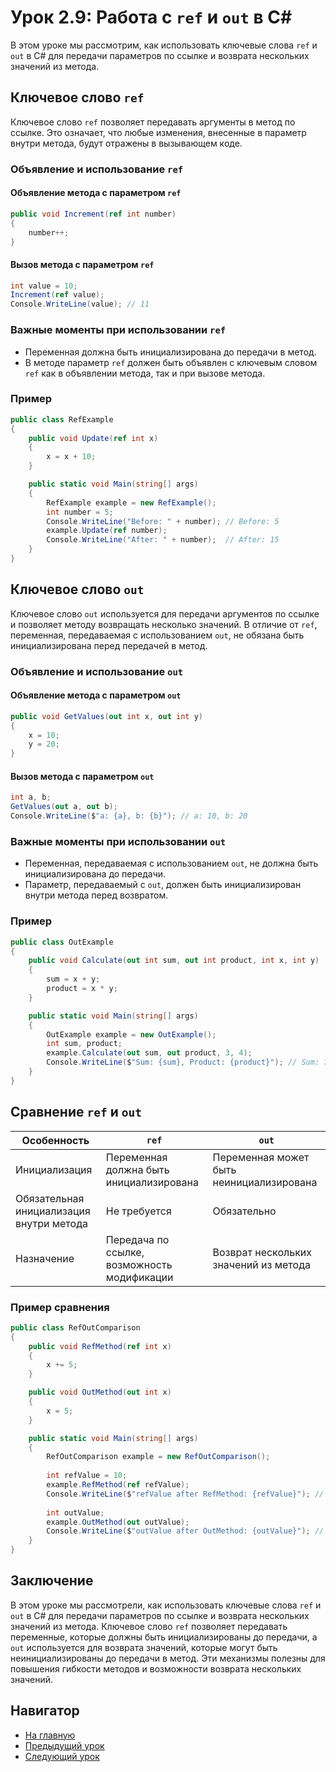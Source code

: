 # Урок 2.9: Работа с `ref` и `out` в C#

В этом уроке мы рассмотрим, как использовать ключевые слова `ref` и `out` в C# для передачи параметров по ссылке и возврата нескольких значений из метода.

## Ключевое слово `ref`

Ключевое слово `ref` позволяет передавать аргументы в метод по ссылке. Это означает, что любые изменения, внесенные в параметр внутри метода, будут отражены в вызывающем коде.

### Объявление и использование `ref`

#### Объявление метода с параметром `ref`

```csharp
public void Increment(ref int number)
{
    number++;
}
```

#### Вызов метода с параметром `ref`

```csharp
int value = 10;
Increment(ref value);
Console.WriteLine(value); // 11
```

### Важные моменты при использовании `ref`

- Переменная должна быть инициализирована до передачи в метод.
- В методе параметр `ref` должен быть объявлен с ключевым словом `ref` как в объявлении метода, так и при вызове метода.

### Пример

```csharp
public class RefExample
{
    public void Update(ref int x)
    {
        x = x + 10;
    }

    public static void Main(string[] args)
    {
        RefExample example = new RefExample();
        int number = 5;
        Console.WriteLine("Before: " + number); // Before: 5
        example.Update(ref number);
        Console.WriteLine("After: " + number);  // After: 15
    }
}
```

## Ключевое слово `out`

Ключевое слово `out` используется для передачи аргументов по ссылке и позволяет методу возвращать несколько значений. В отличие от `ref`, переменная, передаваемая с использованием `out`, не обязана быть инициализирована перед передачей в метод.

### Объявление и использование `out`

#### Объявление метода с параметром `out`

```csharp
public void GetValues(out int x, out int y)
{
    x = 10;
    y = 20;
}
```

#### Вызов метода с параметром `out`

```csharp
int a, b;
GetValues(out a, out b);
Console.WriteLine($"a: {a}, b: {b}"); // a: 10, b: 20
```

### Важные моменты при использовании `out`

- Переменная, передаваемая с использованием `out`, не должна быть инициализирована до передачи.
- Параметр, передаваемый с `out`, должен быть инициализирован внутри метода перед возвратом.

### Пример

```csharp
public class OutExample
{
    public void Calculate(out int sum, out int product, int x, int y)
    {
        sum = x + y;
        product = x * y;
    }

    public static void Main(string[] args)
    {
        OutExample example = new OutExample();
        int sum, product;
        example.Calculate(out sum, out product, 3, 4);
        Console.WriteLine($"Sum: {sum}, Product: {product}"); // Sum: 7, Product: 12
    }
}
```

## Сравнение `ref` и `out`

| Особенность              | `ref`                                          | `out`                                         |
|--------------------------|------------------------------------------------|-----------------------------------------------|
| Инициализация            | Переменная должна быть инициализирована        | Переменная может быть неинициализирована      |
| Обязательная инициализация внутри метода | Не требуется                              | Обязательно                                   |
| Назначение               | Передача по ссылке, возможность модификации    | Возврат нескольких значений из метода         |

### Пример сравнения

```csharp
public class RefOutComparison
{
    public void RefMethod(ref int x)
    {
        x += 5;
    }

    public void OutMethod(out int x)
    {
        x = 5;
    }

    public static void Main(string[] args)
    {
        RefOutComparison example = new RefOutComparison();
        
        int refValue = 10;
        example.RefMethod(ref refValue);
        Console.WriteLine($"refValue after RefMethod: {refValue}"); // refValue after RefMethod: 15
        
        int outValue;
        example.OutMethod(out outValue);
        Console.WriteLine($"outValue after OutMethod: {outValue}"); // outValue after OutMethod: 5
    }
}
```

## Заключение

В этом уроке мы рассмотрели, как использовать ключевые слова `ref` и `out` в C# для передачи параметров по ссылке и возврата нескольких значений из метода. Ключевое слово `ref` позволяет передавать переменные, которые должны быть инициализированы до передачи, а `out` используется для возврата значений, которые могут быть неинициализированы до передачи в метод. Эти механизмы полезны для повышения гибкости методов и возможности возврата нескольких значений.

## Навигатор

- [На главную](../index.md)
- [Предыдущий урок](../B02_L08_Functions/README.md)
- [Следующий урок](../B02_L10_Collections/README.md)